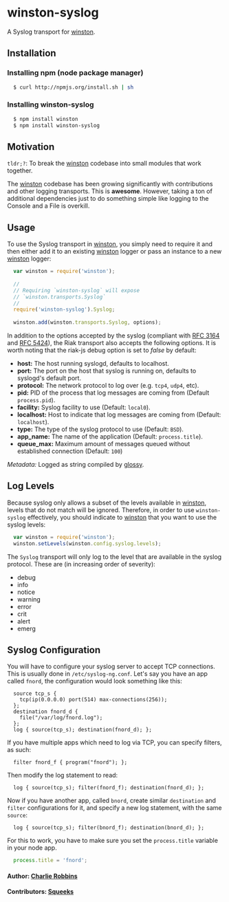 # winston-syslog

A Syslog transport for [winston][0].

## Installation

### Installing npm (node package manager)

``` bash
  $ curl http://npmjs.org/install.sh | sh
```

### Installing winston-syslog

``` bash
  $ npm install winston 
  $ npm install winston-syslog
```

## Motivation
`tldr;?`: To break the [winston][0] codebase into small modules that work together.

The [winston][0] codebase has been growing significantly with contributions and other logging transports. This is **awesome**. However, taking a ton of additional dependencies just to do something simple like logging to the Console and a File is overkill.  

## Usage
To use the Syslog transport in [winston][0], you simply need to require it and then either add it to an existing [winston][0] logger or pass an instance to a new [winston][0] logger:

``` js
  var winston = require('winston');
  
  //
  // Requiring `winston-syslog` will expose 
  // `winston.transports.Syslog`
  //
  require('winston-syslog').Syslog;
  
  winston.add(winston.transports.Syslog, options);
```

In addition to the options accepted by the syslog (compliant with [RFC 3164][1] and [RFC 5424][2]), the Riak transport also accepts the following options. It is worth noting that the riak-js debug option is set to *false* by default:

* __host:__ The host running syslogd, defaults to localhost.
* __port:__ The port on the host that syslog is running on, defaults to syslogd's default port.
* __protocol:__ The network protocol to log over (e.g. `tcp4`, `udp4`, etc).
* __pid:__ PID of the process that log messages are coming from (Default `process.pid`).
* __facility:__ Syslog facility to use (Default: `local0`).
* __localhost:__ Host to indicate that log messages are coming from (Default: `localhost`).
* __type:__ The type of the syslog protocol to use (Default: `BSD`).
* __app_name:__ The name of the application (Default: `process.title`).
* __queue_max:__ Maximum amount of messages queued without established connection (Default: `100`)

*Metadata:* Logged as string compiled by [glossy][3].

## Log Levels
Because syslog only allows a subset of the levels available in [winston][0], levels that do not match will be ignored. Therefore, in order to use `winston-syslog` effectively, you should indicate to [winston][0] that you want to use the syslog levels:

``` js
  var winston = require('winston');
  winston.setLevels(winston.config.syslog.levels);
```

The `Syslog` transport will only log to the level that are available in the syslog protocol. These are (in increasing order of severity):

* debug
* info
* notice
* warning
* error
* crit
* alert
* emerg

## Syslog Configuration

You will have to configure your syslog server to accept TCP connections.
This is usually done in `/etc/syslog-ng.conf`. Let's say you have an app called `fnord`,
the configuration would look something like this:

```
  source tcp_s {
    tcp(ip(0.0.0.0) port(514) max-connections(256));
  };
  destination fnord_d {
    file("/var/log/fnord.log");
  };
  log { source(tcp_s); destination(fnord_d); };
```

If you have multiple apps which need to log via TCP, you can specify filters, as such:

```
  filter fnord_f { program("fnord"); };
```

Then modify the log statement to read:

```
  log { source(tcp_s); filter(fnord_f); destination(fnord_d); };
```

Now if you have another app, called `bnord`, create similar `destination` and `filter` configurations for it, and specify a new log statement, with the same `source`:

```
  log { source(tcp_s); filter(bnord_f); destination(bnord_d); };
```

For this to work, you have to make sure you set the `process.title` variable in your node app.

``` js
  process.title = 'fnord';
```

#### Author: [Charlie Robbins](http://blog.nodejitsu.com)
#### Contributors: [Squeeks](https://github.com/squeeks)

[0]: https://github.com/indexzero/winston
[1]: http://www.ietf.org/rfc/rfc3164.txt
[2]: http://tools.ietf.org/html/rfc5424
[3]: https://github.com/squeeks/glossy
